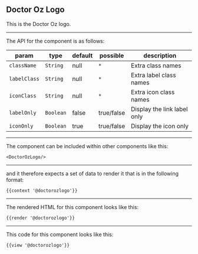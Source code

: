## Doctor Oz Logo

This is the Doctor Oz logo.

-----
The API for the component is as follows:

| param         | type          | default       | possible      | description           |
|---            |---            |---            |---            |---                    |
| `className`   | `String`      | null          | `*`           | Extra class names |
| `labelClass`  | `String`      | null          | `*`           | Extra label class names |
| `iconClass`   | `String`      | null          | `*`           | Extra icon class names |
| `labelOnly`   | `Boolean`     | false         | true/false    | Display the link label only |
| `iconOnly`    | `Boolean`     | true          | true/false    | Display the icon only |

-----
The component can be included within other components like this:

```
<DoctorOzLogo/>
```

-----
and it therefore expects a set of data to render it that is in the following format:

```
{{context '@doctorozlogo'}}
```

-----
The rendered HTML for this component looks like this:

```
{{render '@doctorozlogo'}}
```

-----
This code for this component looks like this:

```
{{view '@doctorozlogo'}}
```
